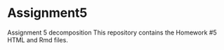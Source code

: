 # Assignment5
Assignment 5 decomposition 
This repository contains the Homework #5 HTML and Rmd files.
